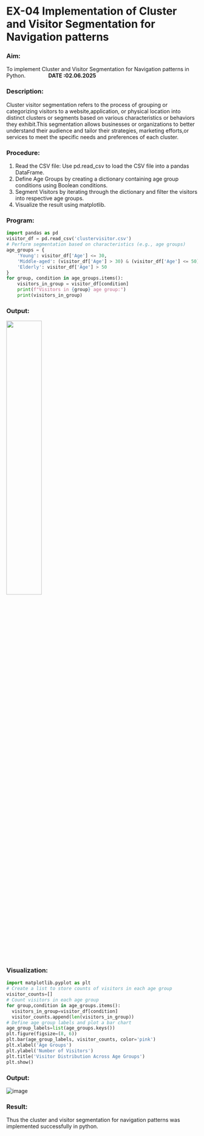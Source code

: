 # EX-04 Implementation of Cluster and Visitor Segmentation for Navigation patterns 
### Aim: 
To implement Cluster and Visitor Segmentation for Navigation patterns in Python. &emsp;&emsp;&emsp;&emsp;**DATE :02.06.2025**
### Description:
Cluster visitor segmentation refers to the process of grouping or categorizing visitors to a website,application, or physical location into distinct clusters or segments based on various characteristics or behaviors they exhibit.This segmentation allows businesses or organizations to better understand their audience and tailor their strategies, marketing efforts,or services to meet the specific needs and preferences of each cluster.
  
### Procedure:
1) Read the CSV file: Use pd.read_csv to load the CSV file into a pandas DataFrame.
2) Define Age Groups by creating a dictionary containing age group conditions using Boolean conditions.
3) Segment Visitors by iterating through the dictionary and filter the visitors into respective age groups.
4) Visualize the result using matplotlib.
### Program:
```python
import pandas as pd
visitor_df = pd.read_csv('clustervisitor.csv')
# Perform segmentation based on characteristics (e.g., age groups)
age_groups = {
    'Young': visitor_df['Age'] <= 30,
    'Middle-aged': (visitor_df['Age'] > 30) & (visitor_df['Age'] <= 50),
    'Elderly': visitor_df['Age'] > 50
}
for group, condition in age_groups.items():  
    visitors_in_group = visitor_df[condition] 
    print(f"Visitors in {group} age group:")
    print(visitors_in_group)
```
### Output:
<img height=43% src="https://github.com/user-attachments/assets/16c756c0-8e8a-4238-9060-912d51862340">

### Visualization:
```Python
import matplotlib.pyplot as plt
# Create a list to store counts of visitors in each age group
visitor_counts=[]
# Count visitors in each age group
for group,condition in age_groups.items():
  visitors_in_group=visitor_df[condition]
  visitor_counts.append(len(visitors_in_group))   
# Define age group labels and plot a bar chart
age_group_labels=list(age_groups.keys())
plt.figure(figsize=(8, 6))
plt.bar(age_group_labels, visitor_counts, color='pink')
plt.xlabel('Age Groups')
plt.ylabel('Number of Visitors')
plt.title('Visitor Distribution Across Age Groups')
plt.show()
```
### Output:
![image](https://github.com/user-attachments/assets/85a59c1c-1a07-4239-8ac1-9a0993df8e86)
### Result:
Thus the cluster and visitor segmentation for navigation patterns was implemented successfully in python.

